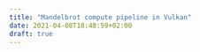 ```yaml
---
title: "Mandelbrot compute pipeline in Vulkan"
date: 2021-04-08T18:48:59+02:00
draft: true
---
```


